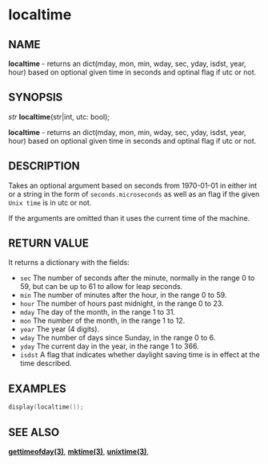 # localtime

## NAME

**localtime** - returns an dict(mday, mon, min, wday, sec, yday, isdst, year, hour) based on optional given time in seconds and optinal flag if utc or not.

## SYNOPSIS

*str* **localtime**(str|int, utc: bool);

**localtime** - returns an dict(mday, mon, min, wday, sec, yday, isdst, year, hour) based on optional given time in seconds and optinal flag if utc or not.

## DESCRIPTION

Takes an optional argument based on seconds from 1970-01-01 in either int or a string in the form of `seconds.microseconds` as well as an flag if the given `Unix time` is in utc or not.

If the arguments are omitted than it uses the current time of the machine.

## RETURN VALUE

It returns a dictionary with the fields:

- `sec` The number of seconds after the minute, normally in the range 0 to 59, but can be up to 61 to allow for leap seconds.
- `min` The number of minutes after the hour, in the range 0 to 59.
- `hour` The number of hours past midnight, in the range 0 to 23.
- `mday` The day of the month, in the range 1 to 31.
- `mon` The number of the month, in the range 1 to 12.
- `year` The year (4 digits).
- `wday` The number of days since Sunday, in the range 0 to 6.
- `yday` The current day in the year, in the range 1 to 366.
- `isdst` A flag that indicates whether daylight saving time is in effect at the time described.

## EXAMPLES

```cpp
display(localtime());
```

## SEE ALSO

**[gettimeofday(3)](gettimeofday.md)**,
**[mktime(3)](mktime.md)**,
**[unixtime(3)](unixtime.md)**,
